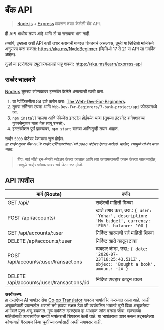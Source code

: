 <!--
CO_OP_TRANSLATOR_METADATA:
{
  "original_hash": "9884f8c8a61cf56214450f8b16a094ce",
  "translation_date": "2025-08-26T00:04:42+00:00",
  "source_file": "7-bank-project/api/README.md",
  "language_code": "mr"
}
-->
# बँक API

> [Node.js](https://nodejs.org) + [Express](https://expressjs.com/) वापरून तयार केलेली बँक API.

ही API आधीच तयार आहे आणि ती या सरावाचा भाग नाही.

तथापि, तुम्हाला अशी API कशी तयार करायची याबद्दल शिकायचे असल्यास, तुम्ही या व्हिडिओ मालिकेचे अनुसरण करू शकता: https://aka.ms/NodeBeginner (व्हिडिओ 17 ते 21 या API ला समर्पित आहेत).

तुम्ही या इंटरॅक्टिव्ह ट्युटोरियललाही पाहू शकता: https://aka.ms/learn/express-api

## सर्व्हर चालवणे

[Node.js](https://nodejs.org) तुमच्या संगणकावर इन्स्टॉल केलेले असल्याची खात्री करा.

1. या रेपॉजिटरीला Git द्वारे क्लोन करा: [The Web-Dev-For-Beginners](https://github.com/microsoft/Web-Dev-For-Beginners).
2. तुमचा टर्मिनल उघडा आणि `Web-Dev-For-Beginners/7-bank-project/api` फोल्डरमध्ये जा.
3. `npm install` चालवा आणि पॅकेजेस इन्स्टॉल होईपर्यंत थांबा (तुमच्या इंटरनेट कनेक्शनच्या गुणवत्तेनुसार याला वेळ लागू शकतो).
4. इन्स्टॉलेशन पूर्ण झाल्यावर, `npm start` चालवा आणि तुम्ही तयार आहात.

सर्व्हर `5000` पोर्टवर ऐकायला सुरू होईल.  
*हा सर्व्हर मुख्य बँक अॅप सर्व्हर टर्मिनलसोबत (जो `3000` पोर्टवर ऐकत असेल) चालेल, त्यामुळे तो बंद करू नका.*

> टीप: सर्व नोंदी इन-मेमरी स्टोअर केल्या जातात आणि त्या कायमस्वरूपी जतन केल्या जात नाहीत, त्यामुळे सर्व्हर थांबवल्यावर सर्व डेटा नष्ट होतो.

## API तपशील

मार्ग (Route)                                | वर्णन
---------------------------------------------|------------------------------------
GET    /api/                                 | सर्व्हरची माहिती मिळवा
POST   /api/accounts/                        | खाते तयार करा, उदा.: `{ user: 'Yohan', description: 'My budget', currency: 'EUR', balance: 100 }`
GET    /api/accounts/:user                   | निर्दिष्ट खात्याची सर्व माहिती मिळवा
DELETE /api/accounts/:user                   | निर्दिष्ट खाते काढून टाका
POST   /api/accounts/:user/transactions      | व्यवहार जोडा, उदा.: `{ date: '2020-07-23T18:25:43.511Z', object: 'Bought a book', amount: -20 }`
DELETE  /api/accounts/:user/transactions/:id | निर्दिष्ट व्यवहार काढून टाका

**अस्वीकरण**:  
हा दस्तऐवज AI भाषांतर सेवा [Co-op Translator](https://github.com/Azure/co-op-translator) वापरून भाषांतरित करण्यात आला आहे. आम्ही अचूकतेसाठी प्रयत्नशील असलो तरी कृपया लक्षात ठेवा की स्वयंचलित भाषांतरे त्रुटी किंवा अचूकतेच्या अभावाने युक्त असू शकतात. मूळ भाषेतील दस्तऐवज हा अधिकृत स्रोत मानला जावा. महत्त्वाच्या माहितीसाठी व्यावसायिक मानवी भाषांतराची शिफारस केली जाते. या भाषांतराचा वापर करून उद्भवलेल्या कोणत्याही गैरसमज किंवा चुकीच्या अर्थासाठी आम्ही जबाबदार नाही.